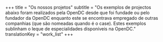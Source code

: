 +++
title = "Os nossos projetos"
subtitle = "Os exemplos de projectos abaixo foram realizados pela OpenDC desde que foi fundade ou pelo fundador da OpenDC enquanto este se encontrava empregado de outras companhias (que são nomeadas quando é o case). Estes exemplos sublinham o leque de especialidades disponíveis na OpenDC."
translationKey = "work_list"
+++

